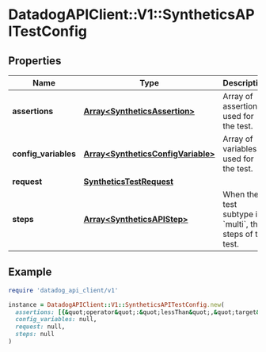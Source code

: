 # DatadogAPIClient::V1::SyntheticsAPITestConfig

## Properties

| Name | Type | Description | Notes |
| ---- | ---- | ----------- | ----- |
| **assertions** | [**Array&lt;SyntheticsAssertion&gt;**](SyntheticsAssertion.md) | Array of assertions used for the test. | [optional] |
| **config_variables** | [**Array&lt;SyntheticsConfigVariable&gt;**](SyntheticsConfigVariable.md) | Array of variables used for the test. | [optional] |
| **request** | [**SyntheticsTestRequest**](SyntheticsTestRequest.md) |  | [optional] |
| **steps** | [**Array&lt;SyntheticsAPIStep&gt;**](SyntheticsAPIStep.md) | When the test subtype is &#x60;multi&#x60;, the steps of the test. | [optional] |

## Example

```ruby
require 'datadog_api_client/v1'

instance = DatadogAPIClient::V1::SyntheticsAPITestConfig.new(
  assertions: [{&quot;operator&quot;:&quot;lessThan&quot;,&quot;target&quot;:1000,&quot;type&quot;:&quot;responseTime&quot;}],
  config_variables: null,
  request: null,
  steps: null
)
```

